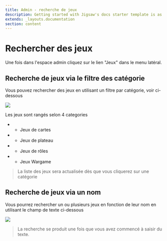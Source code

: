 ```yaml
---
title: Admin - recherche de jeux
description: Getting started with Jigsaw's docs starter template is as easy as 1, 2, 3.
extends: _layouts.documentation
section: content
---
```

# Rechercher des jeux

Une fois dans l'espace admin cliquez sur le lien "Jeux" dans le menu latéral.

## Recherche de jeux via le filtre des catégorie

Vous pouvez rechercher des jeux en utilisant un filtre par catégorie, voir ci-dessous

<img class="block m-auto" src="/assets/img/admin/search-game-category.png" />

Les jeux sont rangés selon 4 categories

* - Jeux de cartes
* - Jeux de plateau
* - Jeux de rôles
* - Jeux Wargame

> La liste des jeux sera actualisée dès que vous cliquerez sur une catégorie

## Recherche de jeux via un nom

Vous pourrez rechercher un ou plusieurs jeux en fonction de leur nom en utilisant le champ de texte ci-dessous

<img class="block m-auto" src="/assets/img/admin/search-game-text.png" />

> La recherche se produit une fois que vous avez commencé à saisir du texte.


